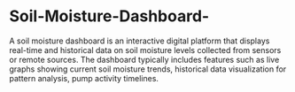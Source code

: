 # Soil-Moisture-Dashboard-
A soil moisture dashboard is an interactive digital platform that displays real-time and historical data on soil moisture levels collected from sensors or remote sources. The dashboard typically includes features such as live graphs showing current soil moisture trends, historical data visualization for pattern analysis, pump activity timelines.
